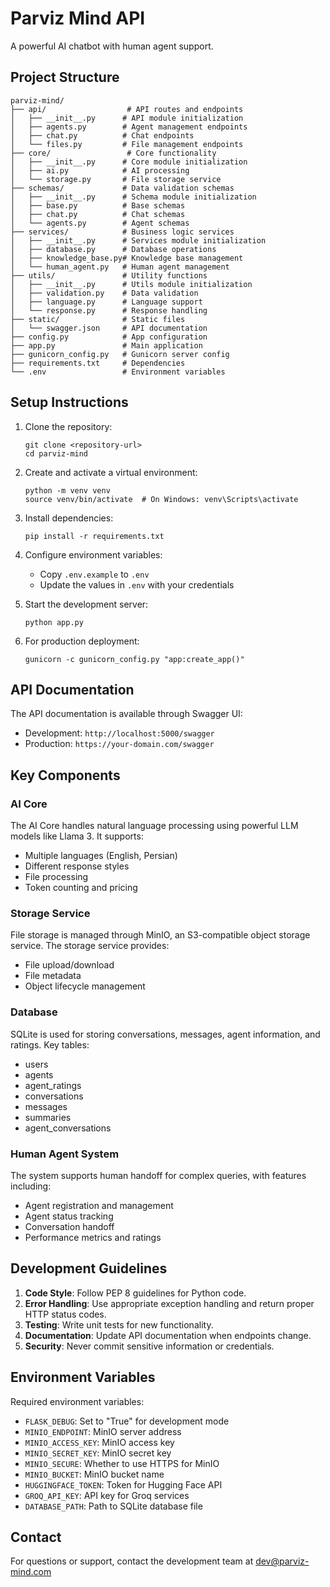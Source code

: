 # Parviz Mind API

A powerful AI chatbot with human agent support.

## Project Structure

```
parviz-mind/
├── api/                  # API routes and endpoints
│   ├── __init__.py      # API module initialization
│   ├── agents.py        # Agent management endpoints
│   ├── chat.py          # Chat endpoints
│   └── files.py         # File management endpoints
├── core/                 # Core functionality
│   ├── __init__.py      # Core module initialization
│   ├── ai.py            # AI processing
│   └── storage.py       # File storage service
├── schemas/             # Data validation schemas
│   ├── __init__.py      # Schema module initialization
│   ├── base.py          # Base schemas
│   ├── chat.py          # Chat schemas
│   └── agents.py        # Agent schemas
├── services/            # Business logic services
│   ├── __init__.py      # Services module initialization
│   ├── database.py      # Database operations
│   ├── knowledge_base.py# Knowledge base management
│   └── human_agent.py   # Human agent management
├── utils/               # Utility functions
│   ├── __init__.py      # Utils module initialization
│   ├── validation.py    # Data validation
│   ├── language.py      # Language support
│   └── response.py      # Response handling
├── static/              # Static files
│   └── swagger.json     # API documentation
├── config.py            # App configuration
├── app.py               # Main application
├── gunicorn_config.py   # Gunicorn server config
├── requirements.txt     # Dependencies
└── .env                 # Environment variables
```

## Setup Instructions

1. Clone the repository:
   ```
   git clone <repository-url>
   cd parviz-mind
   ```

2. Create and activate a virtual environment:
   ```
   python -m venv venv
   source venv/bin/activate  # On Windows: venv\Scripts\activate
   ```

3. Install dependencies:
   ```
   pip install -r requirements.txt
   ```

4. Configure environment variables:
   - Copy `.env.example` to `.env`
   - Update the values in `.env` with your credentials

5. Start the development server:
   ```
   python app.py
   ```

6. For production deployment:
   ```
   gunicorn -c gunicorn_config.py "app:create_app()"
   ```

## API Documentation

The API documentation is available through Swagger UI:

- Development: `http://localhost:5000/swagger`
- Production: `https://your-domain.com/swagger`

## Key Components

### AI Core

The AI Core handles natural language processing using powerful LLM models like Llama 3. It supports:
- Multiple languages (English, Persian)
- Different response styles
- File processing
- Token counting and pricing

### Storage Service

File storage is managed through MinIO, an S3-compatible object storage service. The storage service provides:
- File upload/download
- File metadata
- Object lifecycle management

### Database

SQLite is used for storing conversations, messages, agent information, and ratings. Key tables:
- users
- agents
- agent_ratings
- conversations
- messages
- summaries
- agent_conversations

### Human Agent System

The system supports human handoff for complex queries, with features including:
- Agent registration and management
- Agent status tracking
- Conversation handoff
- Performance metrics and ratings

## Development Guidelines

1. **Code Style**: Follow PEP 8 guidelines for Python code.
2. **Error Handling**: Use appropriate exception handling and return proper HTTP status codes.
3. **Testing**: Write unit tests for new functionality.
4. **Documentation**: Update API documentation when endpoints change.
5. **Security**: Never commit sensitive information or credentials.

## Environment Variables

Required environment variables:

- `FLASK_DEBUG`: Set to "True" for development mode
- `MINIO_ENDPOINT`: MinIO server address
- `MINIO_ACCESS_KEY`: MinIO access key
- `MINIO_SECRET_KEY`: MinIO secret key
- `MINIO_SECURE`: Whether to use HTTPS for MinIO
- `MINIO_BUCKET`: MinIO bucket name
- `HUGGINGFACE_TOKEN`: Token for Hugging Face API
- `GROQ_API_KEY`: API key for Groq services
- `DATABASE_PATH`: Path to SQLite database file

## Contact

For questions or support, contact the development team at dev@parviz-mind.com 
